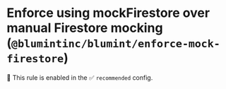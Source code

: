 # Enforce using mockFirestore over manual Firestore mocking (`@blumintinc/blumint/enforce-mock-firestore`)

💼 This rule is enabled in the ✅ `recommended` config.

<!-- end auto-generated rule header -->
